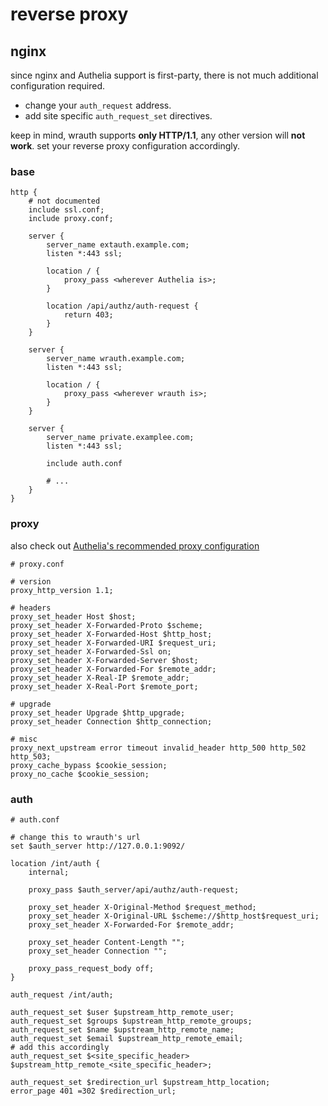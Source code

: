# reverse proxy

## nginx

since nginx and Authelia support is first-party, there is not much additional configuration required.
- change your `auth_request` address.
- add site specific `auth_request_set` directives.

keep in mind, wrauth supports **only HTTP/1.1**, any other version will **not work**. set your reverse proxy configuration accordingly.

### base
```nginx
http {
	# not documented
	include ssl.conf;
	include proxy.conf;

	server {
		server_name extauth.example.com;
		listen *:443 ssl;

		location / {
			proxy_pass <wherever Authelia is>;
		}

		location /api/authz/auth-request {
			return 403;
		}
	}

	server {
		server_name wrauth.example.com;
		listen *:443 ssl;

		location / {
			proxy_pass <wherever wrauth is>;
		}
	}

	server {
		server_name private.examplee.com;
		listen *:443 ssl;

		include auth.conf

		# ...
	}
}
```

### proxy

also check out [Authelia's recommended proxy configuration](https://www.authelia.com/integration/proxies/nginx/#proxyconf)

```nginx
# proxy.conf

# version
proxy_http_version 1.1;

# headers
proxy_set_header Host $host;
proxy_set_header X-Forwarded-Proto $scheme;
proxy_set_header X-Forwarded-Host $http_host;
proxy_set_header X-Forwarded-URI $request_uri;
proxy_set_header X-Forwarded-Ssl on;
proxy_set_header X-Forwarded-Server $host;
proxy_set_header X-Forwarded-For $remote_addr;
proxy_set_header X-Real-IP $remote_addr;
proxy_set_header X-Real-Port $remote_port;

# upgrade
proxy_set_header Upgrade $http_upgrade;
proxy_set_header Connection $http_connection;

# misc
proxy_next_upstream error timeout invalid_header http_500 http_502 http_503;
proxy_cache_bypass $cookie_session;
proxy_no_cache $cookie_session;
```

### auth

```nginx
# auth.conf

# change this to wrauth's url
set $auth_server http://127.0.0.1:9092/

location /int/auth {
	internal;

	proxy_pass $auth_server/api/authz/auth-request;

	proxy_set_header X-Original-Method $request_method;
	proxy_set_header X-Original-URL $scheme://$http_host$request_uri;
	proxy_set_header X-Forwarded-For $remote_addr;

	proxy_set_header Content-Length "";
	proxy_set_header Connection "";

	proxy_pass_request_body off;
}

auth_request /int/auth;

auth_request_set $user $upstream_http_remote_user;
auth_request_set $groups $upstream_http_remote_groups;
auth_request_set $name $upstream_http_remote_name;
auth_request_set $email $upstream_http_remote_email;
# add this accordingly
auth_request_set $<site_specific_header> $upstream_http_remote_<site_specific_header>;

auth_request_set $redirection_url $upstream_http_location;
error_page 401 =302 $redirection_url;
```